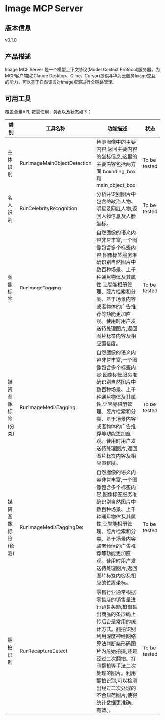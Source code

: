 # Image MCP Server 

## 版本信息
v0.1.0

## 产品描述

Image MCP Server 是一个模型上下文协议(Model Context Protocol)服务器，为MCP客户端(如Claude Desktop、Cline、Cursor)提供与华为云服务Image交互的能力。可以基于自然语言对Image资源进行全链路管理。

## 可用工具
覆盖全量API, 按需使用，列表以及状态如下：

| 类别 | 工具名称 | 功能描述 | 状态 |
| --- | --- | --- | --- |
| 主体识别 | RunImageMainObjectDetection | 检测图像中的主要内容,返回主要内容的坐标信息,这里的主要内容包括两方面:bounding_box和main_object_box | To be tested |
| 名人识别 | RunCelebrityRecognition | 分析并识别图片中包含的政治人物、明星及网红人物,返回人物信息及人脸坐标。 | To be tested |
| 图像标签 | RunImageTagging | 自然图像的语义内容非常丰富,一个图像包含多个标签内容,图像标签服务准确识别自然图片中数百种场景、上千种通用物体及其属性,让智能相册管理、照片检索和分类、基于场景内容或者物体的广告推荐等功能更加直观。使用时用户发送待处理图片,返回图片标签内容及相应置信度。 | To be tested |
| 媒资图像标签(分类) | RunImageMediaTagging | 自然图像的语义内容非常丰富,一个图像包含多个标签内容,图像标签服务准确识别自然图片中数百种场景、上千种通用物体及其属性,让智能相册管理、照片检索和分类、基于场景内容或者物体的广告推荐等功能更加直观。使用时用户发送待处理图片,返回图片标签内容及相应置信度。 | To be tested |
| 媒资图像标签(检测) | RunImageMediaTaggingDet | 自然图像的语义内容非常丰富,一个图像包含多个标签内容,图像标签服务准确识别自然图片中数百种场景、上千种通用物体及其属性,让智能相册管理、照片检索和分类、基于场景内容或者物体的广告推荐等功能更加直观。使用时用户发送待处理图片,返回图片标签内容及相应的位置坐标。 | To be tested |
| 翻拍识别 | RunRecaptureDetect | 零售行业通常根据零售店的销售量进行销售奖励,拍摄售出商品的条形码上传后台是常用的统计方式。翻拍识别利用深度神经网络算法判断条形码图片为原始拍摄,还是经过二次翻拍、打印翻拍等手法二次处理的图片。利用翻拍识别,可以检测出经过二次处理的不合规范图片,使得统计数据更准确、有效。。 | To be tested |
